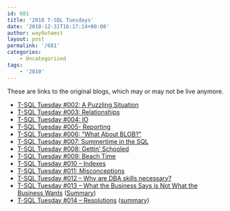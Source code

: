 ```yaml
---
id: 681
title: '2010 T-SQL Tuesdays'
date: '2010-12-31T16:17:14+00:00'
author: way0utwest
layout: post
permalink: '/681'
categories:
    - Uncategorized
tags:
    - '2010'
---
```


These are links to the original blogs, which may or may not be live anymore.

- [T-SQL Tuesday #002: A Puzzling Situation](http://sqlblog.com/blogs/adam_machanic/archive/2010/01/04/invitation-for-t-sql-tuesday-002-a-puzzling-situation.aspx)
- [T-SQL Tuesday #003: Relationships](http://msmvps.com/blogs/robfarley/archive/2010/02/02/invitation-for-t-sql-tuesday-003-relationships.aspx)
- [T-SQL Tuesday #004: IO](http://www.straightpathsql.com/archives/2010/03/invitation-for-t-sql-tuesday-004-io/)
- [T-SQL Tuesday #005- Reporting](http://sqlvariant.com/wordpress/index.php/2010/04/t-sql-tuesday-005-reporting/)
- [T-SQL Tuesday #006: “What About BLOB?”](http://sqlblog.com/blogs/michael_coles/archive/2010/05/03/t-sql-tuesday-006-what-about-blob.aspx)
- [T-SQL Tuesday #007: Summertime in the SQL](http://sqlchicken.com/2010/06/t-sql-tuesday-007-summertime-in-the-sql/)
- [T-SQL Tuesday #008: Gettin’ Schooled](http://www.sqlservercentral.com/blogs/robert_davis/archive/2010/07/04/T_2D00_SQL-Tuesday-008-Gettin-Schooled.aspx)
- [T-SQL Tuesday #009: Beach Time](http://jasonbrimhall.info/2010/08/03/t-sql-tuesday-009-beach-time/)
- [T-SQL Tuesday #010 – Indexes](http://michaeljswart.com/?p=844)
- [T-SQL Tuesday #011: Misconceptions](http://sankarreddy.com/2010/10/invitation-to-participate-in-t-sql-tuesday-11-misconceptions-in-sql-server/)
- [T-SQL Tuesday #012 – ](http://www.blogger.com/goog_1833784589)[Why are DBA skills necessary?](http://www.sqlskills.com/BLOGS/PAUL/post/Invitation-to-participate-in-T-SQL-Tuesday-12-e28093-Why-are-DBA-skills-necessary.aspx)
- [T-SQL Tuesday #013 – What the Business Says is Not What the Business Wants](https://voiceofthedba.wordpress.com/2010/12/07/t-sql-tuesday-13-what-the-business-says-is-not-what-the-business-wants/) ([Summary](https://voiceofthedba.wordpress.com/2010/12/17/t-sql-tuesday-13-roundup/))
- [T-SQL Tuesday #014 – Resolutions](http://www.midnightdba.com/DBARant/?p=511) ([summary](http://www.midnightdba.com/Jen/2011/01/t-sql-tuesday-014-roundup/))